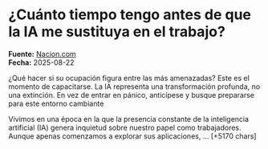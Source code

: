 # ¿Cuánto tiempo tengo antes de que la IA me sustituya en el trabajo?

**Fuente:** [Nacion.com](https://www.nacion.com/opinion/foros/cuanto-tiempo-tengo-antes-de-que-la-ia-me/F2LSBNJQRRF6DF7NJH52MXRMNI/story/)  
**Fecha:** 2025-08-22

¿Qué hacer si su ocupación figura entre las más amenazadas? Este es el momento de capacitarse. La IA representa una transformación profunda, no una extinción. En vez de entrar en pánico, anticípese y busque prepararse para este entorno cambiante

Vivimos en una época en la que la presencia constante de la inteligencia artificial (IA) genera inquietud sobre nuestro papel como trabajadores. Aunque apenas comenzamos a explorar sus aplicaciones, … [+5170 chars]
